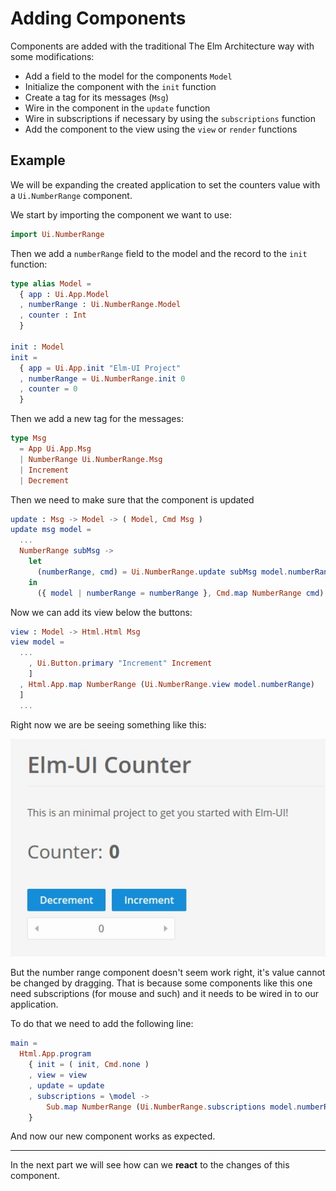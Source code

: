# Adding Components
Components are added with the traditional The Elm Architecture way with some
modifications:
  - Add a field to the model for the components `Model`
  - Initialize the component with the `init` function
  - Create a tag for its messages (`Msg`)
  - Wire in the component in the `update` function
  - Wire in subscriptions if necessary by using the `subscriptions` function
  - Add the component to the view using the `view` or `render` functions

## Example
We will be expanding the created application to set the counters value with a `Ui.NumberRange` component.

We start by importing the component we want to use:
```elm
import Ui.NumberRange
```

Then we add a `numberRange` field to the model and the record to the `init` function:
```elm
type alias Model =
  { app : Ui.App.Model
  , numberRange : Ui.NumberRange.Model
  , counter : Int
  }

init : Model
init =
  { app = Ui.App.init "Elm-UI Project"
  , numberRange = Ui.NumberRange.init 0
  , counter = 0
  }
```

Then we add a new tag for the messages:
```elm
type Msg
  = App Ui.App.Msg
  | NumberRange Ui.NumberRange.Msg
  | Increment
  | Decrement
```

Then we need to make sure that the component is updated
```elm
update : Msg -> Model -> ( Model, Cmd Msg )
update msg model =
  ...
  NumberRange subMsg ->
    let
      (numberRange, cmd) = Ui.NumberRange.update subMsg model.numberRange
    in
      ({ model | numberRange = numberRange }, Cmd.map NumberRange cmd)
```

Now we can add its view below the buttons:
```elm
view : Model -> Html.Html Msg
view model =
  ...
    , Ui.Button.primary "Increment" Increment
    ]
  , Html.App.map NumberRange (Ui.NumberRange.view model.numberRange)
  ]
  ...
```

Right now we are be seeing something like this:

![Adding Components](/images/adding-components.jpg)

But the number range component doesn't seem work right, it's value cannot be
changed by dragging. That is because some components like this one need
subscriptions (for mouse and such) and it needs to be wired in to our
application.

To do that we need to add the following line:
```elm
main =
  Html.App.program
    { init = ( init, Cmd.none )
    , view = view
    , update = update
    , subscriptions = \model ->
        Sub.map NumberRange (Ui.NumberRange.subscriptions model.numberRange)
    }
```
And now our new component works as expected.

-------------------------------------------------------------------------------------

In the next part we will see how can we **react** to the changes of this component.
